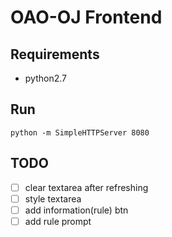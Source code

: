 # OAO-OJ Frontend

## Requirements

- python2.7

## Run

`python -m SimpleHTTPServer 8080`

## TODO
- [ ] clear textarea after refreshing
- [ ] style textarea
- [ ] add information(rule) btn
- [ ] add rule prompt
